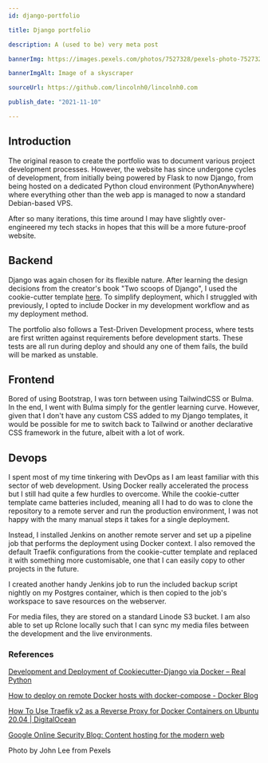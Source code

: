 ```yaml
---
id: django-portfolio

title: Django portfolio

description: A (used to be) very meta post

bannerImg: https://images.pexels.com/photos/7527328/pexels-photo-7527328.jpeg

bannerImgAlt: Image of a skyscraper

sourceUrl: https://github.com/lincolnh0/lincolnh0.com

publish_date: "2021-11-10"

---
```


## Introduction

The original reason to create the portfolio was to document various project development processes. However, the website has since undergone cycles of development, from initially being powered by Flask to now Django, from being hosted on a dedicated Python cloud environment (PythonAnywhere) where everything other than the web app is managed to now a standard Debian-based VPS.

After so many iterations, this time around I may have slightly over-engineered my tech stacks in hopes that this will be a more future-proof website.

## Backend
Django was again chosen for its flexible nature. After learning the design decisions from the creator's book "Two scoops of Django", I used the cookie-cutter template [here](https://github.com/cookiecutter/cookiecutter-django). To simplify deployment, which I struggled with previously, I opted to include Docker in my development workflow and as my deployment method.

The portfolio also follows a Test-Driven Development process, where tests are first written against requirements before development starts. These tests are all run during deploy and should any one of them fails, the build will be marked as unstable.

## Frontend
Bored of using Bootstrap, I was torn between using TailwindCSS or Bulma. In the end, I went with Bulma simply for the gentler learning curve. However, given that I don't have any custom CSS added to my Django templates, it would be possible for me to switch back to Tailwind or another declarative CSS framework in the future, albeit with a lot of work.

## Devops
I spent most of my time tinkering with DevOps as I am least familiar with this sector of web development. Using Docker really accelerated the process but I still had quite a few hurdles to overcome. While the cookie-cutter template came batteries included, meaning all I had to do was to clone the repository to a remote server and run the production environment, I was not happy with the many manual steps it takes for a single deployment.

Instead, I installed Jenkins on another remote server and set up a pipeline job that performs the deployment using Docker context. I also removed the default Traefik configurations from the cookie-cutter template and replaced it with something more customisable, one that I can easily copy to other projects in the future.

I created another handy Jenkins job to run the included backup script nightly on my Postgres container, which is then copied to the job's workspace to save resources on the webserver.

For media files, they are stored on a standard Linode S3 bucket. I am also able to set up Rclone locally such that I can sync my media files between the development and the live environments.



### References
[Development and Deployment of Cookiecutter-Django via Docker – Real Python](https://realpython.com/development-and-deployment-of-cookiecutter-django-via-docker/)

[How to deploy on remote Docker hosts with docker-compose - Docker Blog](https://www.docker.com/blog/how-to-deploy-on-remote-docker-hosts-with-docker-compose/)

[How To Use Traefik v2 as a Reverse Proxy for Docker Containers on Ubuntu 20.04 | DigitalOcean](https://www.digitalocean.com/community/tutorials/how-to-use-traefik-v2-as-a-reverse-proxy-for-docker-containers-on-ubuntu-20-04)

[Google Online Security Blog: Content hosting for the modern web](https://security.googleblog.com/2012/08/content-hosting-for-modern-web.html)

Photo by John Lee from Pexels